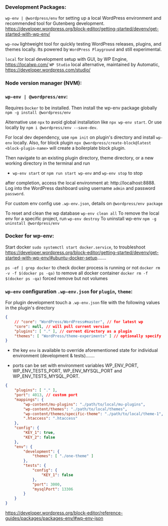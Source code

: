 ### Development Packages:
`wp-env | @wordpress/env` for setting up a local WordPress environment and recommended tool for Gutenberg development. https://developer.wordpress.org/block-editor/getting-started/devenv/get-started-with-wp-env/

`wp-now` lightweight tool for quickly testing WordPress releases, plugins, and themes locally. Its powered by `WordPress Playground` and still experimental.

`local` for local development setup with GUI, by WP Engine, https://localwp.com/
`WP Studio` local alternative, maintained by Automatic, https://developer.wordpress.com/studio/

### Node version manager (NVM):

### `wp-env | @wordpress/env`:
Requires `Docker` to be installed. Then install the wp-env package globally `npm -g install @wordpress/env`

Alternative use `npx` to avoid global installation like `npx wp-env start`. Or use locally by `npm i @wordpress/env --save-dev`.

For local dev dependency, use `npm init` on plugin's directory and install `wp-env` locally.
Also, for block plugin `npx @wordpress/create-block@latest <block-plugin-name>` will create a boilerplate block plugin.

Then navigate to an existing plugin directory, theme directory, or a new working directory in the terminal and run
- `wp-env start` or `npm run start wp-env` and `wp-env stop` to stop

after completion, access the local environment at: http://localhost:8888. Log into the WordPress dashboard using username `admin` and password `password`.

For custom env config use `.wp-env.json`, details on `@wordpress/env package`

To reset and clean the wp database `wp-env clean all`
To remove the local env for a specific project, run `wp-env destroy`
To uninstall wp-env `npm -g uninstall @wordpress/env`

### Docker for wp-env:
Start docker `sudo systemctl start docker.service`, to troubleshoot https://developer.wordpress.org/block-editor/getting-started/devenv/get-started-with-wp-env/#ubuntu-docker-setup.......

`ps -ef | grep docker` to check docker process is running or not
`docker rm -v -f $(docker ps -qa)` to remove all docker container
`docker rm -f $(docker ps -qa)` forced remove but not volumes


### `wp-env` configuration `.wp-env.json` for `plugin`, `theme`:
For plugin development touch a `.wp-env.json` file with the following values in the plugin's directory
```json
{
    // "core": "WordPress/WordPress#master", // for latest wp
    "core": null, // will pull current version
    "plugins": [ "." ], // current directory as a plugin
    "themes": [ "WordPress/theme-experiments" ] // optionally specify
}
```

- the key `env` is available to override aforementioned state for individual environment (development & tests).......

- ports can be set with environment variables WP_ENV_PORT, WP_ENV_TESTS_PORT, WP_ENV_MYSQL_PORT and WP_ENV_TESTS_MYSQL_PORT.

```json
{
    "plugins": [ "." ],
    "port": 4013, // custom port
    "mappings": {
        "wp-content/mu-plugins": "./path/to/local/mu-plugins",
        "wp-content/themes": "./path/to/local/themes",
        "wp-content/themes/specific-theme": "./path/to/local/theme-1",
        ".htaccess": ".htaccess"
    },
    "config": {
        "KEY_1": true,
        "KEY_2": false
    },
    "env": {
        "development": {
            "themes": [ "./one-theme" ]
        },
        "tests": {
            "config": {
                "KEY_1": false
            },
            "port": 3000,
            "mysqlPort": 13306
        }
    }
}
```

https://developer.wordpress.org/block-editor/reference-guides/packages/packages-env/#wp-env-json